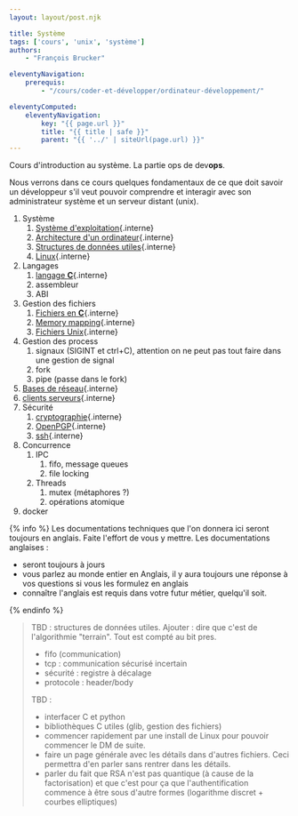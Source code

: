```yaml
---
layout: layout/post.njk

title: Système
tags: ['cours', 'unix', 'système']
authors:
    - "François Brucker"

eleventyNavigation:
    prerequis:
        - "/cours/coder-et-développer/ordinateur-développement/"

eleventyComputed:
    eleventyNavigation:
        key: "{{ page.url }}"
        title: "{{ title | safe }}"
        parent: "{{ '../' | siteUrl(page.url) }}"
---
```



<!-- début résumé -->

Cours d'introduction au système. La partie ops de dev**ops**.

<!-- fin résumé -->

Nous verrons dans ce cours quelques fondamentaux de ce que doit savoir un développeur s'il veut pouvoir comprendre et interagir avec son administrateur système et un serveur distant (unix).

1. Système
   1. [Système d'exploitation](./système-exploitation){.interne}
   2. [Architecture d'un ordinateur](./architecture-ordinateur){.interne}
   3. [Structures de données utiles](./structures-données-système){.interne}
   4. [Linux](linux){.interne}
2. Langages
    1. [langage **C**](./langage-c){.interne}
    2. assembleur
    3. ABI
3. Gestion des fichiers
   1. [Fichiers en **C**](fichiers-C){.interne}
   2. [Memory mapping](memory-mapping){.interne}
   3. [Fichiers Unix](fichiers){.interne}
4. Gestion des process
   1. signaux (SIGINT et ctrl+C), attention on ne peut pas tout faire dans une gestion de signal
   2. fork
   3. pipe (passe dans le fork)
5. [Bases de réseau](réseau){.interne}
6. [clients serveurs](./client-serveur){.interne}
7. Sécurité
   1. [cryptographie](./cryptographie){.interne}
   2. [OpenPGP](./openpgp){.interne}
   3. [ssh](./ssh){.interne}
8. Concurrence
   1. IPC
      1. fifo, message queues
      2. file locking
   2. Threads
      1. mutex (métaphores ?)
      2. opérations atomique
9. docker

{% info %}
Les documentations techniques que l'on donnera ici seront toujours en anglais. Faite l'effort de vous y mettre. Les documentations anglaises :

- seront toujours à jours
- vous parlez au monde entier en Anglais, il y aura toujours une réponse à vos questions si vous les formulez en anglais
- connaître l'anglais est requis dans votre futur métier, quelqu'il soit.

{% endinfo %}

> TBD : structures de données utiles. Ajouter :
> dire que c'est de l'algorithmie "terrain". Tout est compté au bit pres.
>
> - fifo (communication)
> - tcp : communication sécurisé incertain
> - sécurité : registre à décalage
> - protocole : header/body
>
> TBD :
>
> - interfacer C et python
> - bibliothèques C utiles (glib, gestion des fichiers)
> - commencer rapidement par une install de Linux pour pouvoir commencer le DM de suite.
> - faire un page générale avec les détails dans d'autres fichiers. Ceci permettra d'en parler sans rentrer dans les détails.
> - parler du fait que RSA n'est pas quantique (à cause de la factorisation) et que c'est pour ça que l'authentification commence à être sous d'autre formes (logarithme discret + courbes elliptiques)
